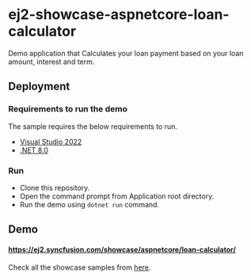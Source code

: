 # ej2-showcase-aspnetcore-loan-calculator
Demo application that Calculates your loan payment based on your loan amount, interest and term.

## Deployment

### Requirements to run the demo

The sample requires the below requirements to run.

* [Visual Studio 2022](https://visualstudio.microsoft.com/vs/)
* [.NET 8.0](https://dotnet.microsoft.com/en-us/download/dotnet/8.0)

### Run

* Clone this repository.
* Open the command prompt from Application root directory.
* Run the demo using `dotnet run` command.

## Demo

#### <a href="https://ej2.syncfusion.com/showcase/aspnetcore/loan-calculator/" target="_blank">https://ej2.syncfusion.com/showcase/aspnetcore/loan-calculator/</a>

Check all the showcase samples from <a href="https://ej2.syncfusion.com/home/aspnetcore.html" target="_blank">here</a>.
